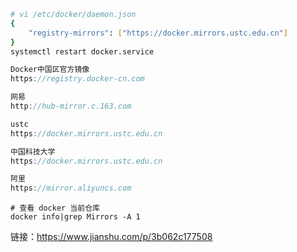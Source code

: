 ```bash
# vi /etc/docker/daemon.json
{
    "registry-mirrors": ["https://docker.mirrors.ustc.edu.cn"]
}
systemctl restart docker.service
```



```cpp
Docker中国区官方镜像
https://registry.docker-cn.com

网易
http://hub-mirror.c.163.com

ustc 
https://docker.mirrors.ustc.edu.cn

中国科技大学
https://docker.mirrors.ustc.edu.cn

阿里
https://mirror.aliyuncs.com
```

```shell
# 查看 docker 当前仓库
docker info|grep Mirrors -A 1
```



链接：https://www.jianshu.com/p/3b062c177508